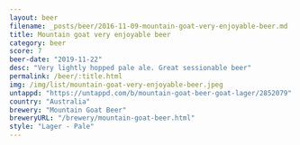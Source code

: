```yaml
---
layout: beer
filename: _posts/beer/2016-11-09-mountain-goat-very-enjoyable-beer.md
title: Mountain goat very enjoyable beer
category: beer
score: 7
beer-date: "2019-11-22"
desc: "Very lightly hopped pale ale. Great sessionable beer"
permalink: /beer/:title.html
img: /img/list/mountain-goat-very-enjoyable-beer.jpeg
untappd: "https://untappd.com/b/mountain-goat-beer-goat-lager/2852079"
country: "Australia"
brewery: "Mountain Goat Beer"
breweryURL: "/brewery/mountain-goat-beer.html"
style: "Lager - Pale"
---
```

